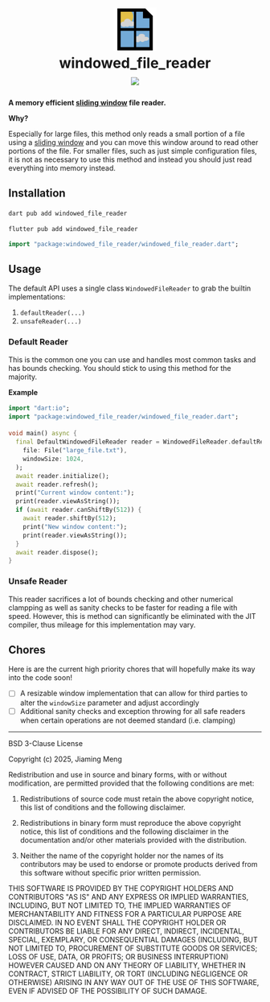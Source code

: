 <h1 align="center">
<img src="https://raw.githubusercontent.com/exoad/windowed_file_reader/refs/heads/main/meta/logo.png" width=86/><br/>windowed_file_reader
<br/>
<img src="https://github.com/exoad/windowed_file_reader/actions/workflows/dart.yml/badge.svg" />
</h1>

**A memory efficient [sliding window](https://stackoverflow.com/a/64111403/14501343) file reader.**

**Why?**

Especially for large files, this method only reads a small portion of a file using a [sliding window](https://stackoverflow.com/a/64111403/14501343) and you can
move this window around to read other portions of the file. For smaller files, such as just simple configuration files, it is not as necessary to use this method
and instead you should just read everything into memory instead.

## Installation

`dart pub add windowed_file_reader`

`flutter pub add windowed_file_reader`

```dart
import "package:windowed_file_reader/windowed_file_reader.dart";
```

## Usage

The default API uses a single class `WindowedFileReader` to grab the builtin implementations:

1. `defaultReader(...)`
2. `unsafeReader(...)`

### Default Reader

This is the common one you can use and handles most common tasks and has bounds checking. You should
stick to using this method for the majority.

**Example**

```dart
import "dart:io";
import "package:windowed_file_reader/windowed_file_reader.dart";

void main() async {
  final DefaultWindowedFileReader reader = WindowedFileReader.defaultReader(
    file: File("large_file.txt"),
    windowSize: 1024,
  );
  await reader.initialize();
  await reader.refresh();
  print("Current window content:");
  print(reader.viewAsString());
  if (await reader.canShiftBy(512)) {
    await reader.shiftBy(512);
    print("New window content:");
    print(reader.viewAsString());
  }
  await reader.dispose();
}
```

### Unsafe Reader

This reader sacrifices a lot of bounds checking and other numerical clampping as well as sanity checks to
be faster for reading a file with speed. However, this is method can significantly be eliminated with the
JIT compiler, thus mileage for this implementation may vary.

## Chores

Here is are the current high priority chores that will hopefully make its way into the code soon!

- [ ] A resizable window implementation that can allow for third parties to alter the `windowSize` parameter and adjust accordingly
- [ ] Additional sanity checks and exception throwing for all safe readers when certain operations are not deemed standard (i.e. clamping)

---

BSD 3-Clause License

Copyright (c) 2025, Jiaming Meng

Redistribution and use in source and binary forms, with or without
modification, are permitted provided that the following conditions are met:

1. Redistributions of source code must retain the above copyright notice, this
   list of conditions and the following disclaimer.

2. Redistributions in binary form must reproduce the above copyright notice,
   this list of conditions and the following disclaimer in the documentation
   and/or other materials provided with the distribution.

3. Neither the name of the copyright holder nor the names of its
   contributors may be used to endorse or promote products derived from
   this software without specific prior written permission.

THIS SOFTWARE IS PROVIDED BY THE COPYRIGHT HOLDERS AND CONTRIBUTORS "AS IS"
AND ANY EXPRESS OR IMPLIED WARRANTIES, INCLUDING, BUT NOT LIMITED TO, THE
IMPLIED WARRANTIES OF MERCHANTABILITY AND FITNESS FOR A PARTICULAR PURPOSE ARE
DISCLAIMED. IN NO EVENT SHALL THE COPYRIGHT HOLDER OR CONTRIBUTORS BE LIABLE
FOR ANY DIRECT, INDIRECT, INCIDENTAL, SPECIAL, EXEMPLARY, OR CONSEQUENTIAL
DAMAGES (INCLUDING, BUT NOT LIMITED TO, PROCUREMENT OF SUBSTITUTE GOODS OR
SERVICES; LOSS OF USE, DATA, OR PROFITS; OR BUSINESS INTERRUPTION) HOWEVER
CAUSED AND ON ANY THEORY OF LIABILITY, WHETHER IN CONTRACT, STRICT LIABILITY,
OR TORT (INCLUDING NEGLIGENCE OR OTHERWISE) ARISING IN ANY WAY OUT OF THE USE
OF THIS SOFTWARE, EVEN IF ADVISED OF THE POSSIBILITY OF SUCH DAMAGE.
